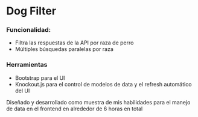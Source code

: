 # Dog Filter

### Funcionalidad:
* Filtra las respuestas de la API por raza de perro
* Múltiples búsquedas paralelas por raza

### Herramientas
* Bootstrap para el UI
* Knockout.js para el control de modelos de data y el refresh automático del UI

Diseñado y desarrollado como muestra de mis habilidades para el manejo de data en el frontend en alrededor de 6 horas en total
